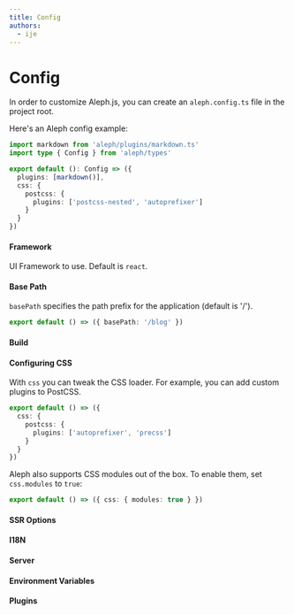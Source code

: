 ```yaml
---
title: Config
authors:
  - ije
---
```


# Config

In order to customize Aleph.js, you can create an `aleph.config.ts` file in the project root.

Here's an Aleph config example:

```ts
import markdown from 'aleph/plugins/markdown.ts'
import type { Config } from 'aleph/types'

export default (): Config => ({
  plugins: [markdown()],
  css: {
    postcss: {
      plugins: ['postcss-nested', 'autoprefixer']
    }
  }
})
```

#### Framework

UI Framework to use. Default is `react`.

#### Base Path

`basePath` specifies the path prefix for the application (default is '/').

```ts
export default () => ({ basePath: '/blog' })
```

#### Build

#### Configuring CSS

With `css` you can tweak the CSS loader. For example, you can add custom plugins to PostCSS.

```ts
export default () => ({
  css: {
    postcss: {
      plugins: ['autoprefixer', 'precss']
    }
  }
})
```

Aleph also supports CSS modules out of the box. To enable them, set `css.modules` to `true`:

```ts
export default () => ({ css: { modules: true } })
```

#### SSR Options

#### I18N

#### Server

#### Environment Variables

#### Plugins
